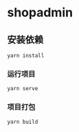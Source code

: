 # shopadmin

## 安装依赖
```
yarn install
```

### 运行项目
```
yarn serve
```

### 项目打包
```
yarn build
```

